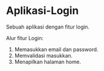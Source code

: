# Aplikasi-Login
Sebuah aplikasi dengan fitur login.

Alur fitur Login:
1. Memasukkan email dan password.
2. Memvalidasi masukkan.
3. Menapilkan halaman home.
